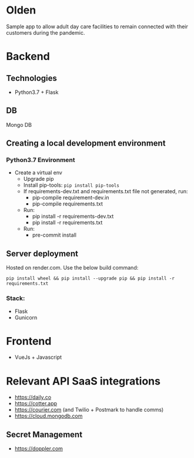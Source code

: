 # Olden

Sample app to allow adult day care facilities to remain connected with their customers during the pandemic.


# Backend

## Technologies
- Python3.7 + Flask

## DB
Mongo DB

## Creating a local development environment

### Python3.7 Environment
- Create a virtual env
  - Upgrade pip
  - Install pip-tools: `pip install pip-tools`
  - If requirements-dev.txt and requirements.txt file not generated, run:
    - pip-compile requirement-dev.in
    - pip-compile requirements.txt
  - Run:
    - pip install -r requirements-dev.txt
    - pip install -r requirements.txt
  - Run:
    - pre-commit install

## Server deployment

Hosted on render.com. Use the below build command:

`pip install wheel && pip install --upgrade pip && pip install -r requirements.txt`


### Stack:
- Flask
- Gunicorn

# Frontend

- VueJs + Javascript


# Relevant API SaaS integrations

- https://daily.co
- https://cotter.app
- https://courier.com (and Twilio + Postmark to handle comms)
- https://cloud.mongodb.com

## Secret Management
- https://doppler.com

